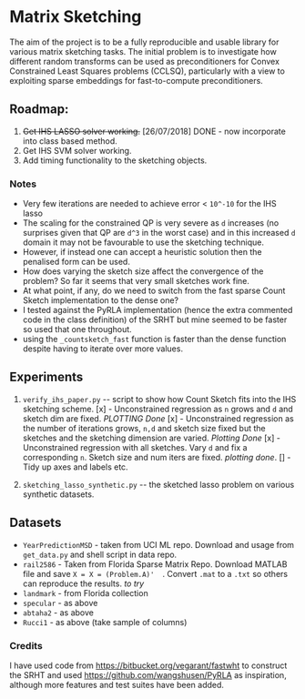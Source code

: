 # Matrix Sketching

The aim of the project is to be a fully reproducible and usable library for various matrix sketching tasks.
The initial problem is to investigate how different random transforms can be used as preconditioners for Convex Constrained Least Squares problems (CCLSQ), particularly with a view to exploiting sparse embeddings for fast-to-compute preconditioners.


## Roadmap:
1. ~~Get IHS LASSO solver working.~~ [26/07/2018] DONE - now incorporate into class based method.
2. Get IHS SVM solver working.
3. Add timing functionality to the sketching objects.

### Notes
-  Very few iterations are needed to achieve error < `10^-10` for the IHS lasso
- The scaling for the constrained QP is very severe as `d` increases (no surprises given that QP are `d^3` in the worst case) and in this increased `d` domain it may not be favourable to use the sketching technique.
- However, if instead one can accept a heuristic solution then the penalised form can be used.
- How does varying the sketch size affect the convergence of the problem?  So far it seems that very small sketches work fine.
- At what point, if any, do we need to switch from the fast sparse Count Sketch
implementation to the dense one?
- I tested against the PyRLA implementation (hence the extra commented code
  in the class definition) of the SRHT but mine seemed to be
faster so used that one throughout.
- using the `_countsketch_fast` function is faster than the dense function
despite having to iterate over more values.

## Experiments
1. `verify_ihs_paper.py` -- script to show how Count Sketch fits into the IHS
sketching scheme.
  [x] - Unconstrained regression  as `n` grows and `d` and sketch dim are fixed.
  _PLOTTING Done_
  [x] - Unconstrained regression as the number of iterations grows, `n,d` and
  sketch size fixed but the sketches and the sketching dimension are varied.
  _Plotting Done_
  [x] - Unconstrained regression with all sketches. Vary `d` and fix a corresponding `n`. Sketch size and num iters
  are fixed.  _plotting done_.
  [] - Tidy up axes and labels etc.

2. `sketching_lasso_synthetic.py` -- the sketched lasso problem on various synthetic
datasets.

## Datasets
- `YearPredictionMSD` - taken from UCI ML repo.  Download and usage from
`get_data.py` and shell script in data repo.
- `rail2586` - Taken from Florida Sparse Matrix Repo.  Download MATLAB file and
save `X = X = (Problem.A)'  `.  Convert `.mat` to a `.txt` so others can
reproduce the results.
_to try_
- `landmark` - from Florida collection
- `specular` - as above
- `abtaha2` - as above
- `Rucci1` - as above (take sample of columns)
### Credits
I have used code from https://bitbucket.org/vegarant/fastwht to construct the SRHT and used https://github.com/wangshusen/PyRLA as inspiration, although more features and test suites have been added.

